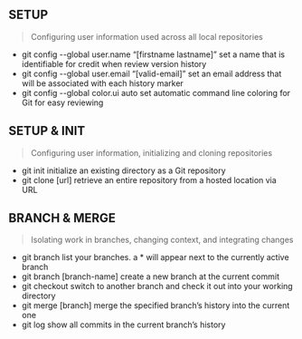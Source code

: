 
## SETUP
>Configuring user information used across all local repositories

- git config --global user.name “[firstname lastname]”
set a name that is identifiable for credit when review version history
- git config --global user.email “[valid-email]”
set an email address that will be associated with each history marker
- git config --global color.ui auto
set automatic command line coloring for Git for easy reviewing

## SETUP & INIT
>Configuring user information, initializing and cloning repositories

- git init
initialize an existing directory as a Git repository
- git clone [url]
retrieve an entire repository from a hosted location via URL

## BRANCH & MERGE
>Isolating work in branches, changing context, and integrating changes

- git branch
list your branches. a * will appear next to the currently active branch
- git branch [branch-name]
create a new branch at the current commit
- git checkout
switch to another branch and check it out into your working directory
- git merge [branch]
merge the specified branch’s history into the current one
- git log
show all commits in the current branch’s history